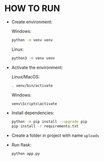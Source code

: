 # HOW TO RUN

- Create environment:

  Windows:

  ```bash
  python -m venv venv
  ```

  Linux:

  ```bash
  python3 -m venv venv
  ```

- Activate the environment:

  Linux/MacOS:

  ```bash
  . venv/bin/activate
  ```

  Windows:

  ```bash
  venv\Scripts\activate
  ```

- Install dependencies:

  ```bash
  python -m pip install --upgrade pip
  pip install -r requirements.txt
  ```

- Create a folder in project with name `uploads`

- Run flask:
  ```bash
  python app.py
  ```
